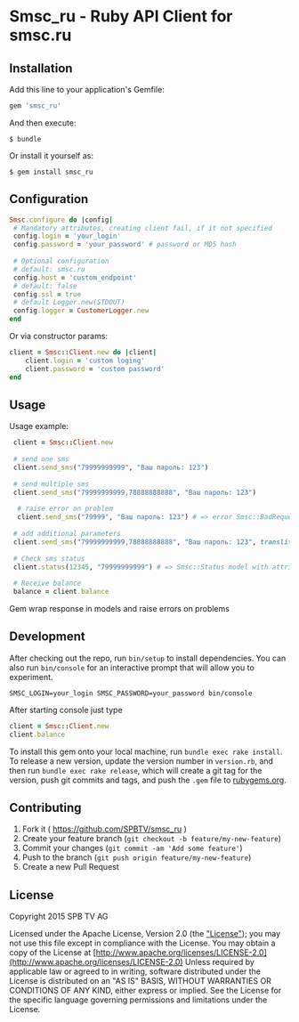 # Smsc_ru - Ruby API Client for smsc.ru

## Installation

Add this line to your application's Gemfile:

```ruby
gem 'smsc_ru'
```

And then execute:

    $ bundle

Or install it yourself as:

    $ gem install smsc_ru

## Configuration

```ruby
Smsc.configure do |config|
 # Mandatory attributes, creating client fail, if it not specified
 config.login = 'your_login'
 config.password = 'your_password' # password or MD5 hash
  
 # Optional configuration
 # default: smsc.ru
 config.host = 'custom_endpoint'
 # default: false
 config.ssl = true
 # default Logger.new(STDOUT)
 config.logger = CustomerLogger.new
end
```

Or via constructor params:

```ruby
client = Smsc::Client.new do |client|
	client.login = 'custom loging'
	client.password = 'custom password'
end
```

## Usage

Usage example:
```ruby
 client = Smsc::Client.new
 
 # send one sms
 client.send_sms("79999999999", "Ваш пароль: 123")
 
 # send multiple sms
 client.send_sms("79999999999,78888888888", "Ваш пароль: 123")
 
  # raise error on problem
  client.send_sms("79999", "Ваш пароль: 123") # => error Smsc::BadRequest.new('invalid phone')
 
 # add additional parameters
 client.send_sms("79999999999,78888888888", "Ваш пароль: 123", translit: 1)
 
 # Check sms status
 client.status(12345, "79999999999") # => Smsc::Status model with attributes
 
 # Receive balance
 balance = client.balance
```

Gem wrap response in models and raise errors on problems

## Development

After checking out the repo, run `bin/setup` to install dependencies. You can also run `bin/console` for an interactive prompt that will allow you to experiment.
```
SMSC_LOGIN=your_login SMSC_PASSWORD=your_password bin/console
```
After starting console just type
```ruby
client = Smsc::Client.new
client.balance
```

To install this gem onto your local machine, run `bundle exec rake install`. To release a new version, update the version number in `version.rb`, and then run `bundle exec rake release`, which will create a git tag for the version, push git commits and tags, and push the `.gem` file to [rubygems.org](https://rubygems.org).

## Contributing

1. Fork it ( https://github.com/SPBTV/smsc_ru )
2. Create your feature branch (`git checkout -b feature/my-new-feature`)
3. Commit your changes (`git commit -am 'Add some feature'`)
4. Push to the branch (`git push origin feature/my-new-feature`)
5. Create a new Pull Request

## License

Copyright 2015 SPB TV AG

Licensed under the Apache License, Version 2.0 (the ["License"](LICENSE)); you may not use this file except in compliance with the License.
You may obtain a copy of the License at [http://www.apache.org/licenses/LICENSE-2.0](http://www.apache.org/licenses/LICENSE-2.0)
Unless required by applicable law or agreed to in writing, software distributed under the License is distributed on an "AS IS" BASIS, WITHOUT WARRANTIES OR CONDITIONS OF ANY KIND, either express or implied.
See the License for the specific language governing permissions and limitations under the License.

